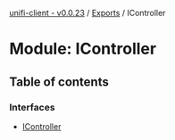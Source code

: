 [unifi-client - v0.0.23](../README.md) / [Exports](../modules.md) / IController

# Module: IController

## Table of contents

### Interfaces

- [IController](../interfaces/icontroller.icontroller-1.md)
